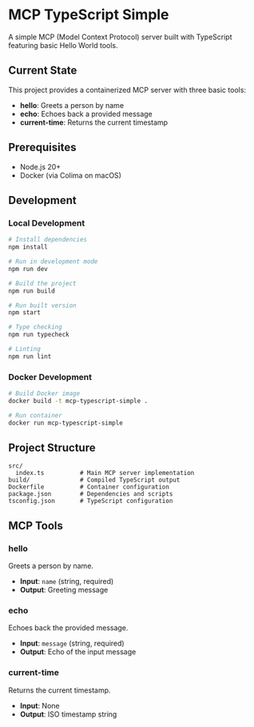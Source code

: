 # MCP TypeScript Simple

A simple MCP (Model Context Protocol) server built with TypeScript featuring basic Hello World tools.

## Current State

This project provides a containerized MCP server with three basic tools:

- **hello**: Greets a person by name
- **echo**: Echoes back a provided message
- **current-time**: Returns the current timestamp

## Prerequisites

- Node.js 20+
- Docker (via Colima on macOS)

## Development

### Local Development

```bash
# Install dependencies
npm install

# Run in development mode
npm run dev

# Build the project
npm run build

# Run built version
npm start

# Type checking
npm run typecheck

# Linting
npm run lint
```

### Docker Development

```bash
# Build Docker image
docker build -t mcp-typescript-simple .

# Run container
docker run mcp-typescript-simple
```

## Project Structure

```
src/
  index.ts          # Main MCP server implementation
build/              # Compiled TypeScript output
Dockerfile          # Container configuration
package.json        # Dependencies and scripts
tsconfig.json       # TypeScript configuration
```

## MCP Tools

### hello
Greets a person by name.
- **Input**: `name` (string, required)
- **Output**: Greeting message

### echo
Echoes back the provided message.
- **Input**: `message` (string, required)
- **Output**: Echo of the input message

### current-time
Returns the current timestamp.
- **Input**: None
- **Output**: ISO timestamp string